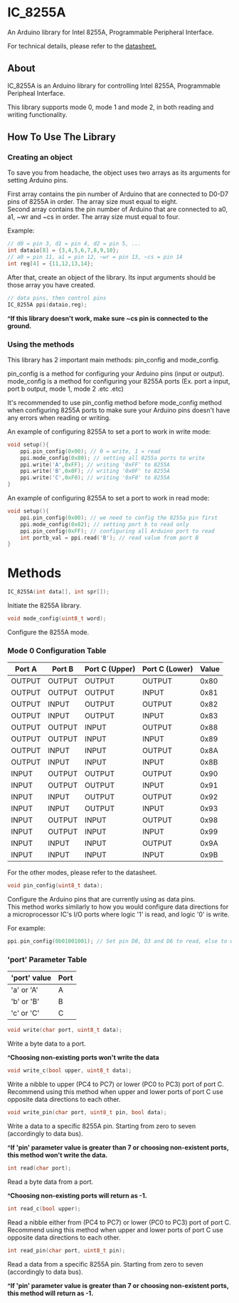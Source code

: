 # IC_8255A
An Arduino library for Intel 8255A, Programmable Peripheral Interface.

For technical details, please refer to the [datasheet.](https://pdf1.alldatasheet.com/datasheet-pdf/view/66100/INTEL/8255A.html)

## About
IC_8255A is an Arduino library for controlling Intel 8255A, Programmable Peripheal Interface.

This library supports mode 0, mode 1 and mode 2, in both reading and writing functionality.<br>

## How To Use The Library

### Creating an object
To save you from headache, the object uses two arrays as its arguments for setting Arduino pins.

First array contains the pin number of Arduino that are connected to D0-D7 pins of 8255A in order. The array size must equal to eight.<br>
Second array contains the pin number of Arduino that are connected to a0, a1, ~wr and ~cs in order. The array size must equal to four.

Example:
```C
// d0 = pin 3, d1 = pin 4, d2 = pin 5, ...
int dataio[8] = {3,4,5,6,7,8,9,10};
// a0 = pin 11, a1 = pin 12, ~wr = pin 13, ~cs = pin 14
int reg[4] = {11,12,13,14};
```

After that, create an object of the library. Its input arguments should be those array you have created.
```C
// data pins, then control pins
IC_8255A ppi(dataio,reg);
```

**^If this library doesn't work, make sure ~cs pin is connected to the ground.**

### Using the methods
This library has 2 important main methods: pin_config and mode_config.

pin_config is a method for configuring your Arduino pins (input or output).<br>
mode_config is a method for configuring your 8255A ports (Ex. port a input, port b output, mode 1, mode 2 .etc .etc)

It's recommended to use pin_config method before mode_config method when configuring 8255A ports to make sure your Arduino pins doesn't have any errors when reading or writing.

An example of configuring 8255A to set a port to work in write mode:
```C
void setup(){
	ppi.pin_config(0x00); // 0 = write, 1 = read
	ppi.mode_config(0x80); // setting all 8255a ports to write
	ppi.write('A',0xFF); // writing '0xFF' to 8255A
	ppi.write('B',0x0F); // writing '0x0F' to 8255A
	ppi.write('C',0xF0); // writing '0xF0' to 8255A
}
```

An example of configuring 8255A to set a port to work in read mode:
```C
void setup(){
	ppi.pin_config(0x00); // we need to config the 8255a pin first
	ppi.mode_config(0x82); // setting port b to read only
	ppi.pin_config(0xFF); // configuring all Arduino port to read
	int portb_val = ppi.read('B'); // read value from port B
}
```

# Methods
```C
IC_8255A(int data[], int spr[]);
```
Initiate the 8255A library.

```C
void mode_config(uint8_t word);
```
Configure the 8255A mode.

### Mode 0 Configuration Table
|Port A|Port B|Port C (Upper)|Port C (Lower)|Value|
|------|------|--------------|--------------|-----|
|OUTPUT|OUTPUT|        OUTPUT|        OUTPUT| 0x80|
|OUTPUT|OUTPUT|        OUTPUT|         INPUT| 0x81|
|OUTPUT| INPUT|        OUTPUT|        OUTPUT| 0x82|
|OUTPUT| INPUT|        OUTPUT|         INPUT| 0x83|
|OUTPUT|OUTPUT|         INPUT|        OUTPUT| 0x88|
|OUTPUT|OUTPUT|         INPUT|         INPUT| 0x89|
|OUTPUT| INPUT|         INPUT|        OUTPUT| 0x8A|
|OUTPUT| INPUT|         INPUT|         INPUT| 0x8B|
| INPUT|OUTPUT|        OUTPUT|        OUTPUT| 0x90|
| INPUT|OUTPUT|        OUTPUT|         INPUT| 0x91|
| INPUT| INPUT|        OUTPUT|        OUTPUT| 0x92|
| INPUT| INPUT|        OUTPUT|         INPUT| 0x93|
| INPUT|OUTPUT|         INPUT|        OUTPUT| 0x98|
| INPUT|OUTPUT|         INPUT|         INPUT| 0x99|
| INPUT| INPUT|         INPUT|        OUTPUT| 0x9A|
| INPUT| INPUT|         INPUT|         INPUT| 0x9B|

For the other modes, please refer to the datasheet.

```C
void pin_config(uint8_t data);
```
Configure the Arduino pins that are currently using as data pins.<br>
This method works similarly to how you would configure data directions for a microprocessor IC's I/O ports where logic '1' is read, and logic '0' is write.

For example:
```C
ppi.pin_config(0b01001001); // Set pin D0, D3 and D6 to read, else to write (from lsb to msb)
```

### 'port' Parameter Table
|'port' value  |Port|
|--------------|----|
| 'a' or 'A'   |  A |
| 'b' or 'B'   |  B |
| 'c' or 'C'   |  C |

```C
void write(char port, uint8_t data);
```
Write a byte data to a port.

**^Choosing non-existing ports won't write the data**

```C
void write_c(bool upper, uint8_t data);
```
Write a nibble to upper (PC4 to PC7) or lower (PC0 to PC3) port of port C.<br>
Recommend using this method when upper and lower ports of port C use opposite data directions to each other.

```C
void write_pin(char port, uint8_t pin, bool data);
```
Write a data to a specific 8255A pin. Starting from zero to seven (accordingly to data bus).

**^If 'pin' parameter value is greater than 7 or choosing non-existent ports, this method won't write the data.**

```C
int read(char port);
```
Read a byte data from a port.

**^Choosing non-existing ports will return as -1.**

```C
int read_c(bool upper);
```
Read a nibble either from (PC4 to PC7) or lower (PC0 to PC3) port of port C.<br>
Recommend using this method when upper and lower ports of port C use opposite data directions to each other.

```C
int read_pin(char port, uint8_t pin);
```
Read a data from a specific 8255A pin. Starting from zero to seven (accordingly to data bus).

**^If 'pin' parameter value is greater than 7 or choosing non-existent ports, this method will return as -1.**


